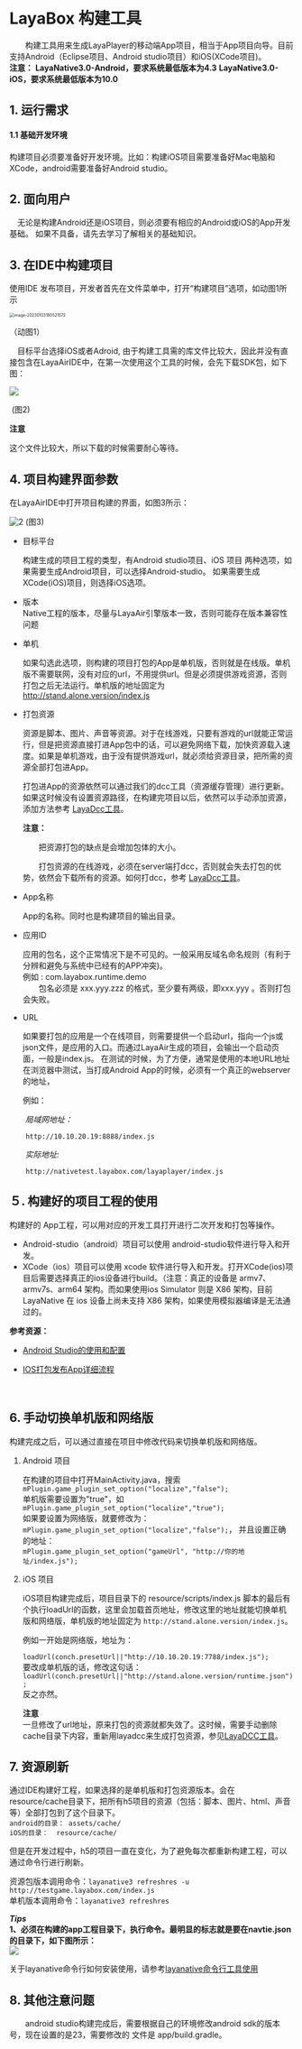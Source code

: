 # LayaBox 构建工具
　　构建工具用来生成LayaPlayer的移动端App项目，相当于App项目向导。目前支持Android（Eclipse项目、Android studio项目）和iOS(XCode项目)。  
**注意：**
**LayaNative3.0-Android，要求系统最低版本为4.3**
**LayaNative3.0-iOS，要求系统最低版本为10.0**
## 1. 运行需求
#### 1.1 基础开发环境

​	构建项目必须要准备好开发环境。比如：构建iOS项目需要准备好Mac电脑和XCode，android需要准备好Android studio。

## 2. 面向用户
　无论是构建Android还是iOS项目，则必须要有相应的Android或iOS的App开发基础。  如果不具备，请先去学习了解相关的基础知识。


## 3. 在IDE中构建项目

使用IDE 发布项目，开发者首先在文件菜单中，打开“构建项目”选项，如动图1所示

<img src="img/1.gif" alt="image-20230103180521572" style="zoom:50%;" /> 

（动图1）



　目标平台选择iOS或者Adroid, 由于构建工具需的库文件比较大，因此并没有直接包含在LayaAirIDE中，在第一次使用这个工具的时候，会先下载SDK包，如下图：

![](img/2.gif)  

​  (图2)

**注意**

这个文件比较大，所以下载的时候需要耐心等待。

## 4. 项目构建界面参数

在LayaAirIDE中打开项目构建的界面，如图3所示：

![2](img/3.png)
(图3)

* 目标平台

   构建生成的项目工程的类型，有Android studio项目、iOS 项目 两种选项，如果需要生成Android项目，可以选择Android-studio。 如果需要生成XCode(iOS)项目，则选择iOS选项。 

* 版本  
   Native工程的版本，尽量与LayaAir引擎版本一致，否则可能存在版本兼容性问题

* 单机  

   如果勾选此选项，则构建的项目打包的App是单机版，否则就是在线版。单机版不需要联网，没有对应的url，不用提供url。但是必须提供游戏资源，否则打包之后无法运行。单机版的地址固定为 http://stand.alone.version/index.js

* 打包资源

   资源是脚本、图片、声音等资源。对于在线游戏，只要有游戏的url就能正常运行，但是把资源直接打进App包中的话，可以避免网络下载，加快资源载入速度。如果是单机游戏，由于没有提供游戏url，就必须给资源目录，把所需的资源全部打包进App。

   打包进App的资源依然可以通过我们的dcc工具（资源缓存管理）进行更新。
   如果这时候没有设置资源路径，在构建完项目以后，依然可以手动添加资源，添加方法参考 [LayaDcc工具](../LayaDcc_Tool/readme.md)。  

   **注意：**  

   　　把资源打包的缺点是会增加包体的大小。  

   　　打包资源的在线游戏，必须在server端打dcc，否则就会失去打包的优势，依然会下载所有的资源。如何打dcc，参考 [LayaDcc工具](../LayaDcc_Tool/readme.md)。

* App名称

   App的名称。同时也是构建项目的输出目录。

* 应用ID 

   应用的包名，这个正常情况下是不可见的。一般采用反域名命名规则（有利于分辨和避免与系统中已经有的APP冲突)。     
   例如 : com.layabox.runtime.demo     
　　包名必须是 xxx.yyy.zzz 的格式，至少要有两级，即xxx.yyy 。否则打包会失败。  

* URL

   如果要打包的应用是一个在线项目，则需要提供一个启动url，指向一个js或json文件，是应用的入口。而通过LayaAir生成的项目，会输出一个启动页面，一般是index.js。 在测试的时候，为了方便，通常是使用的本地URL地址在浏览器中测试，当打成Android App的时候，必须有一个真正的webserver的地址，

   例如：  

　　*局域网地址：*  

``` 
    http://10.10.20.19:8888/index.js
```
　　*实际地址:*  
``` 
    http://nativetest.layabox.com/layaplayer/index.js
```


## ５. 构建好的项目工程的使用

构建好的 App工程，可以用对应的开发工具打开进行二次开发和打包等操作。
- Android-studio（android）项目可以使用 android-studio软件进行导入和开发。
- XCode（ios）项目可以使用 xcode 软件进行导入和开发。打开XCode(ios)项目后需要选择真正的ios设备进行build。（注意：真正的设备是 armv7、armv7s、arm64 架构。而如果使用ios Simulator 则是 X86 架构，目前 LayaNative 在 ios 设备上尚未支持 X86 架构，如果使用模拟器编译是无法通过的。



**参考资源：**

- [Android Studio的使用和配置](https://github.com/layabox/layaair-doc/tree/master/Chinese/LayaNative/AndroidStudio_ConfigurationAndApplication)

- [IOS打包发布App详细流程](https://github.com/layabox/layaair-doc/tree/master/Chinese/LayaNative/packagingReleases_IOS)

  ​

## 6. 手动切换单机版和网络版

构建完成之后，可以通过直接在项目中修改代码来切换单机版和网络版。

1. Android 项目  

     在构建的项目中打开MainActivity.java，搜索 `mPlugin.game_plugin_set_option("localize","false");`  
     单机版需要设置为"true"，如`mPlugin.game_plugin_set_option("localize","true");`  
     如果要设置为网络版，就要修改为：`mPlugin.game_plugin_set_option("localize","false");`， 并且设置正确的地址：  
     `mPlugin.game_plugin_set_option("gameUrl", "http://你的地址/index.js");`


2. iOS 项目

   iOS项目构建完成后，项目目录下的 resource/scripts/index.js 脚本的最后有个执行loadUrl的函数，这里会加载首页地址，修改这里的地址就能切换单机版和网络版，单机版的地址固定为 `http://stand.alone.version/index.js`。

   例如一开始是网络版，地址为：  

    `loadUrl(conch.presetUrl||"http://10.10.20.19:7788/index.js");`   
   要改成单机版的话，修改这句话：  
    `loadUrl(conch.presetUrl||"http://stand.alone.version/runtime.json");`  
   反之亦然。  

   **注意**   
   一旦修改了url地址，原来打包的资源就都失效了。这时候，需要手动删除 cache目录下内容，重新用layadcc来生成打包资源，参见[LayaDCC工具](../LayaDcc_Tool/readme.md)。

## 7. 资源刷新

通过IDE构建好工程，如果选择的是单机版和打包资源版本。会在resource/cache目录下，把所有h5项目的资源（包括：脚本、图片、html、声音等）全部打包到了这个目录下。  
``android的目录： assets/cache/  ``  
``iOS的目录：  resource/cache/  ``  

但是在开发过程中，h5的项目一直在变化，为了避免每次都重新构建工程，可以通过命令行进行刷新。

资源包版本调用命令：``layanative3 refreshres -u http://testgame.layabox.com/index.js``    
单机版本调用命令：``layanative3 refreshres`` 

***Tips***  
**1、必须在构建的app工程目录下，执行命令。最明显的标志就是要在navtie.json的目录下，如下图所示：**  
![](3.jpg)    

关于layanative命令行如何安装使用，请参考[layanative命令行工具使用](../build_Cmd/readme.md)


## 8. 其他注意问题
　　android studio构建完成后，需要根据自己的环境修改android sdk的版本号，现在设置的是23，需要修改的
文件是 app/build.gradle。